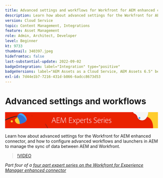 ```yaml
---
title: Advanced settings and workflows for Workfront for AEM enhanced connector
description: Learn how about advanced settings for the Workfront for AEM enhanced connector, and how to configure advanced workflows and launchers in AEM to manage the sync of data between AEM and Workfront.
version: Cloud Service
topic: Content Management, Integrations
feature: Asset Management
role: Admin, Architect, Developer
level: Beginner
kt: 9733
thumbnail: 340397.jpeg
hidefromtoc: false
last-substantial-update: 2022-09-02
badgeIntegration: label="Integration" type="positive"
badgeVersions: label="AEM Assets as a Cloud Service, AEM Assets 6.5" before-title="false"
exl-id: 7d44e1b7-7216-431d-b866-6adcc8673d53
---
```

# Advanced settings and workflows

![AEM Experts Series](./assets/banner.png)

Learn how about advanced settings for the Workfront for AEM enhanced connector, and how to configure advanced workflows and launchers in AEM to manage the sync of data between AEM and Workfront.

>[!VIDEO](https://video.tv.adobe.com/v/340397?quality=12&learn=on)

_Part four of a [four part expert series on the Workfront for Experience Manager enhanced connector](./overview.md)_
